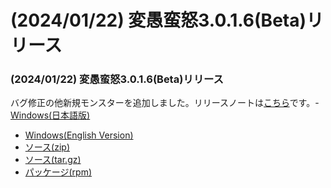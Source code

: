 # (2024/01/22) 変愚蛮怒3.0.1.6(Beta)リリース

### (2024/01/22) 変愚蛮怒3.0.1.6(Beta)リリース
バグ修正の他新規モンスターを追加しました。リリースノートは[こちら](https://github.com/hengband/hengband/releases/tag/3.0.1.6-Beta)です。- [Windows(日本語版)](https://github.com/hengband/hengband/releases/download/3.0.1.6-Beta/Hengband-3.0.1.6-Beta-jp.zip)
- [Windows(English Version)](https://github.com/hengband/hengband/releases/download/3.0.1.6-Beta/Hengband-3.0.1.6-Beta-en.zip)
- [ソース(zip)](https://github.com/hengband/hengband/archive/refs/tags/3.0.1.6-Beta.zip)
- [ソース(tar.gz)](https://github.com/hengband/hengband/archive/refs/tags/3.0.1.6-Beta.tar.gz)
- [パッケージ(rpm)](https://copr.fedorainfracloud.org/coprs/whitehara/hengband/build/6940122/)

